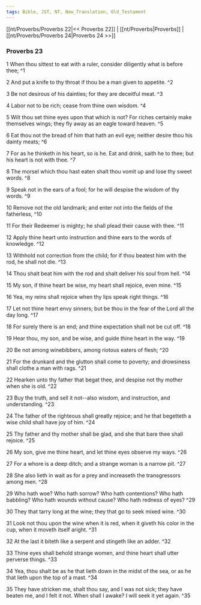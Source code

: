 ```yaml
---
tags: Bible, JST, NT, New_Translation, Old_Testament
---
```


[[nt/Proverbs/Proverbs 22|<< Proverbs 22]] | [[nt/Proverbs|Proverbs]] | [[nt/Proverbs/Proverbs 24|Proverbs 24 >>]]

### Proverbs 23

1 When thou sittest to eat with a ruler, consider diligently what is before thee;  ^1

2 And put a knife to thy throat if thou be a man given to appetite.  ^2

3 Be not desirous of his dainties; for they are deceitful meat.  ^3

4 Labor not to be rich; cease from thine own wisdom.  ^4

5 Wilt thou set thine eyes upon that which is not? For riches certainly make themselves wings; they fly away as an eagle toward heaven.  ^5

6 Eat thou not the bread of him that hath an evil eye; neither desire thou his dainty meats;  ^6

7 For as he thinketh in his heart, so is he. Eat and drink, saith he to thee; but his heart is not with thee.  ^7

8 The morsel which thou hast eaten shalt thou vomit up and lose thy sweet words.  ^8

9 Speak not in the ears of a fool; for he will despise the wisdom of thy words.  ^9

10 Remove not the old landmark; and enter not into the fields of the fatherless,  ^10

11 For their Redeemer is mighty; he shall plead their cause with thee.  ^11

12 Apply thine heart unto instruction and thine ears to the words of knowledge.  ^12

13 Withhold not correction from the child; for if thou beatest him with the rod, he shall not die.  ^13

14 Thou shalt beat him with the rod and shalt deliver his soul from hell.  ^14

15 My son, if thine heart be wise, my heart shall rejoice, even mine.  ^15

16 Yea, my reins shall rejoice when thy lips speak right things.  ^16

17 Let not thine heart envy sinners; but be thou in the fear of the Lord all the day long.  ^17

18 For surely there is an end; and thine expectation shall not be cut off.  ^18

19 Hear thou, my son, and be wise, and guide thine heart in the way.  ^19

20 Be not among winebibbers, among riotous eaters of flesh;  ^20

21 For the drunkard and the glutton shall come to poverty; and drowsiness shall clothe a man with rags.  ^21

22 Hearken unto thy father that begat thee, and despise not thy mother when she is old.  ^22

23 Buy the truth, and sell it not\--also wisdom, and instruction, and understanding.  ^23

24 The father of the righteous shall greatly rejoice; and he that begetteth a wise child shall have joy of him.  ^24

25 Thy father and thy mother shall be glad, and she that bare thee shall rejoice.  ^25

26 My son, give me thine heart, and let thine eyes observe my ways.  ^26

27 For a whore is a deep ditch; and a strange woman is a narrow pit.  ^27

28 She also lieth in wait as for a prey and increaseth the transgressors among men.  ^28

29 Who hath woe? Who hath sorrow? Who hath contentions? Who hath babbling? Who hath wounds without cause? Who hath redness of eyes?  ^29

30 They that tarry long at the wine; they that go to seek mixed wine.  ^30

31 Look not thou upon the wine when it is red, when it giveth his color in the cup, when it moveth itself aright.  ^31

32 At the last it biteth like a serpent and stingeth like an adder.  ^32

33 Thine eyes shall behold strange women, and thine heart shall utter perverse things.  ^33

34 Yea, thou shalt be as he that lieth down in the midst of the sea, or as he that lieth upon the top of a mast.  ^34

35 They have stricken me, shalt thou say, and I was not sick; they have beaten me, and I felt it not. When shall I awake? I will seek it yet again.  ^35

 
